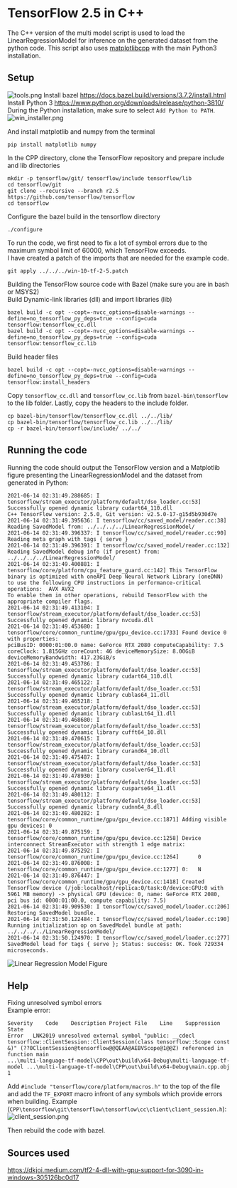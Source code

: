 # TensorFlow 2.5 in C++
The C++ version of the multi model script is used to load the LinearRegressionModel for inference on the generated dataset from the python code.
This script also uses [matplotlibcpp](https://github.com/lava/matplotlib-cpp) with the main Python3 installation.

## Setup
![tools.png](tools.png)
Install bazel https://docs.bazel.build/versions/3.7.2/install.html <br>
Install Python 3 https://www.python.org/downloads/release/python-3810/ <br>
During the Python installation, make sure to select `Add Python to PATH`.
![win_installer.png](win_installer.png)

And install matplotlib and numpy from the terminal
```
pip install matplotlib numpy
```

In the CPP directory, clone the TensorFlow repository and prepare include and lib directories
```
mkdir -p tensorflow/git/ tensorflow/include tensorflow/lib
cd tensorflow/git
git clone --recursive --branch r2.5 https://github.com/tensorflow/tensorflow
cd tensorflow
```

Configure the bazel build in the tensorflow directory
```
./configure
```

To run the code, we first need to fix a lot of symbol errors due to the maximum symbol limit of 60000, which TensorFlow exceeds. <br>
I have created a patch of the imports that are needed for the example code.
```
git apply ../../../win-10-tf-2-5.patch
```

Building the TensorFlow source code with Bazel (make sure you are in bash or MSYS2) <br>
Build Dynamic-link libraries (dll) and import libraries (lib)
```
bazel build -c opt --copt=-nvcc_options=disable-warnings --define=no_tensorflow_py_deps=true --config=cuda tensorflow:tensorflow_cc.dll
bazel build -c opt --copt=-nvcc_options=disable-warnings --define=no_tensorflow_py_deps=true --config=cuda tensorflow:tensorflow_cc.lib
```

Build header files
```
bazel build -c opt --copt=-nvcc_options=disable-warnings --define=no_tensorflow_py_deps=true --config=cuda tensorflow:install_headers
```

Copy `tensorflow_cc.dll` and `tensorflow_cc.lib` from `bazel-bin\tensorflow` to the lib folder. Lastly, copy the headers to the include folder.
```
cp bazel-bin/tensorflow/tensorflow_cc.dll ../../lib/
cp bazel-bin/tensorflow/tensorflow_cc.lib ../../lib/
cp -r bazel-bin/tensorflow/include/ ../../
```

## Running the code
Running the code should output the TensorFlow version and a Matplotlib figure presenting the LinearRegressionModel and the dataset from generated in Python:
```
2021-06-14 02:31:49.288685: I tensorflow/stream_executor/platform/default/dso_loader.cc:53] Successfully opened dynamic library cudart64_110.dll
C++ TensorFlow version: 2.5.0, Git version: v2.5.0-17-g15d5b930d7e
2021-06-14 02:31:49.395636: I tensorflow/cc/saved_model/reader.cc:38] Reading SavedModel from: ../../../../LinearRegressionModel/
2021-06-14 02:31:49.396337: I tensorflow/cc/saved_model/reader.cc:90] Reading meta graph with tags { serve }
2021-06-14 02:31:49.396391: I tensorflow/cc/saved_model/reader.cc:132] Reading SavedModel debug info (if present) from: ../../../../LinearRegressionModel/
2021-06-14 02:31:49.400881: I tensorflow/core/platform/cpu_feature_guard.cc:142] This TensorFlow binary is optimized with oneAPI Deep Neural Network Library (oneDNN) to use the following CPU instructions in performance-critical operations:  AVX AVX2
To enable them in other operations, rebuild TensorFlow with the appropriate compiler flags.
2021-06-14 02:31:49.413104: I tensorflow/stream_executor/platform/default/dso_loader.cc:53] Successfully opened dynamic library nvcuda.dll
2021-06-14 02:31:49.453680: I tensorflow/core/common_runtime/gpu/gpu_device.cc:1733] Found device 0 with properties:
pciBusID: 0000:01:00.0 name: GeForce RTX 2080 computeCapability: 7.5
coreClock: 1.815GHz coreCount: 46 deviceMemorySize: 8.00GiB deviceMemoryBandwidth: 417.23GiB/s
2021-06-14 02:31:49.453786: I tensorflow/stream_executor/platform/default/dso_loader.cc:53] Successfully opened dynamic library cudart64_110.dll
2021-06-14 02:31:49.465122: I tensorflow/stream_executor/platform/default/dso_loader.cc:53] Successfully opened dynamic library cublas64_11.dll
2021-06-14 02:31:49.465218: I tensorflow/stream_executor/platform/default/dso_loader.cc:53] Successfully opened dynamic library cublasLt64_11.dll
2021-06-14 02:31:49.468680: I tensorflow/stream_executor/platform/default/dso_loader.cc:53] Successfully opened dynamic library cufft64_10.dll
2021-06-14 02:31:49.470615: I tensorflow/stream_executor/platform/default/dso_loader.cc:53] Successfully opened dynamic library curand64_10.dll
2021-06-14 02:31:49.475487: I tensorflow/stream_executor/platform/default/dso_loader.cc:53] Successfully opened dynamic library cusolver64_11.dll
2021-06-14 02:31:49.478930: I tensorflow/stream_executor/platform/default/dso_loader.cc:53] Successfully opened dynamic library cusparse64_11.dll
2021-06-14 02:31:49.480112: I tensorflow/stream_executor/platform/default/dso_loader.cc:53] Successfully opened dynamic library cudnn64_8.dll
2021-06-14 02:31:49.480282: I tensorflow/core/common_runtime/gpu/gpu_device.cc:1871] Adding visible gpu devices: 0
2021-06-14 02:31:49.875159: I tensorflow/core/common_runtime/gpu/gpu_device.cc:1258] Device interconnect StreamExecutor with strength 1 edge matrix:
2021-06-14 02:31:49.875292: I tensorflow/core/common_runtime/gpu/gpu_device.cc:1264]      0
2021-06-14 02:31:49.876008: I tensorflow/core/common_runtime/gpu/gpu_device.cc:1277] 0:   N
2021-06-14 02:31:49.876447: I tensorflow/core/common_runtime/gpu/gpu_device.cc:1418] Created TensorFlow device (/job:localhost/replica:0/task:0/device:GPU:0 with 5961 MB memory) -> physical GPU (device: 0, name: GeForce RTX 2080, pci bus id: 0000:01:00.0, compute capability: 7.5)
2021-06-14 02:31:49.909530: I tensorflow/cc/saved_model/loader.cc:206] Restoring SavedModel bundle.
2021-06-14 02:31:50.122484: I tensorflow/cc/saved_model/loader.cc:190] Running initialization op on SavedModel bundle at path: ../../../../LinearRegressionModel/
2021-06-14 02:31:50.124970: I tensorflow/cc/saved_model/loader.cc:277] SavedModel load for tags { serve }; Status: success: OK. Took 729334 microseconds.
```
![Linear Regression Model Figure](LinearRegressionModel_Figure.png)

## Help
Fixing unresolved symbol errors <br>
Example error:
```
Severity	Code	Description	Project	File	Line	Suppression State
Error	LNK2019	unresolved external symbol "public: __cdecl tensorflow::ClientSession::ClientSession(class tensorflow::Scope const &)" (??0ClientSession@tensorflow@@QEAA@AEBVScope@1@@Z) referenced in function main	
...\multi-language-tf-model\CPP\out\build\x64-Debug\multi-language-tf-model	...\multi-language-tf-model\CPP\out\build\x64-Debug\main.cpp.obj	1	
```
Add `#include "tensorflow/core/platform/macros.h"` to the top of the file and add the `TF_EXPORT` macro infront of any symbols which provide errors when building.
Example (`CPP\tensorflow\git\tensorflow\tensorflow\cc\client\client_session.h`): <br>
![client_session.png](client_session.png)

Then rebuild the code with bazel.

## Sources used
https://dkjoi.medium.com/tf2-4-dll-with-gpu-support-for-3090-in-windows-305126bc0d17

